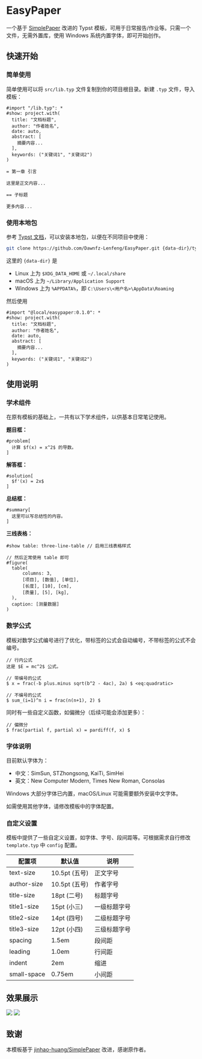 # EasyPaper

一个基于 [SimplePaper](https://github.com/jinhao-huang/SimplePaper) 改进的 Typst 模板，可用于日常报告/作业等。只需一个文件，无需外置库，使用 Windows 系统内置字体，即可开始创作。

## 快速开始

### 简单使用

简单使用可以将 `src/lib.typ` 文件复制到你的项目根目录。新建 `.typ` 文件，导入模板：

```typst
#import "/lib.typ": *
#show: project.with(
  title: "文档标题",
  author: "作者姓名",
  date: auto,
  abstract: [
    摘要内容...
  ],
  keywords: ("关键词1", "关键词2")
)

= 第一章 引言

这里是正文内容...

== 子标题

更多内容...
```

### 使用本地包

参考 [Typst 文档](https://github.com/typst/packages/blob/main/README.md)，可以安装本地包，以便在不同项目中使用：
```bash
git clone https://github.com/Dawnfz-Lenfeng/EasyPaper.git {data-dir}/typst/packages/local/easypaper/0.1.0
```

这里的 `{data-dir}` 是

- Linux 上为 `$XDG_DATA_HOME` 或 `~/.local/share`
- macOS 上为 `~/Library/Application Support`
- Windows 上为 `%APPDATA%`，即 `C:\Users\<用户名>\AppData\Roaming`
  
然后使用
```typst
#import "@local/easypaper:0.1.0": *
#show: project.with(
  title: "文档标题",
  author: "作者姓名",
  date: auto,
  abstract: [
    摘要内容...
  ],
  keywords: ("关键词1", "关键词2")
)
```

## 使用说明

### 学术组件

在原有模板的基础上，一共有以下学术组件，以供基本日常笔记使用。

**题目框：**
```typst
#problem[
  计算 $f(x) = x^2$ 的导数。
]
```

**解答框：**
```typst
#solution[
  $f'(x) = 2x$
]
```

**总结框：**
```typst
#summary[
  这里可以写总结性的内容。
]
```

**三线表格：**
```typst
#show table: three-line-table // 启用三线表格样式

// 然后正常使用 table 即可
#figure(
  table(
      columns: 3,
      [项目], [数值], [单位],
      [长度], [10], [cm],
      [质量], [5], [kg],
  ),
  caption: [测量数据]
)
```

### 数学公式

模板对数学公式编号进行了优化，带标签的公式会自动编号，不带标签的公式不会编号。

```typst
// 行内公式
这是 $E = mc^2$ 公式。

// 带编号的公式
$ x = frac(-b plus.minus sqrt(b^2 - 4ac), 2a) $ <eq:quadratic>

// 不编号的公式
$ sum_(i=1)^n i = frac(n(n+1), 2) $
```

同时有一些自定义函数，如偏微分（后续可能会添加更多）：

```typst
// 偏微分
$ frac(partial f, partial x) = pardiff(f, x) $
```

### 字体说明

目前默认字体为：

- 中文：SimSun, STZhongsong, KaiTi, SimHei
- 英文：New Computer Modern, Times New Roman, Consolas

Windows 大部分字体已内置，macOS/Linux 可能需要额外安装中文字体。

如需使用其他字体，请修改模板中的字体配置。

### 自定义设置

模板中提供了一些自定义设置，如字体、字号、段间距等。可根据需求自行修改 `template.typ` 中 `config` 配置。

| 配置项 | 默认值 | 说明 |
|--------|--------|------|
| text-size | 10.5pt (五号) | 正文字号 |
| author-size | 10.5pt (五号) | 作者字号 |
| title-size | 18pt (二号) | 标题字号 |
| title1-size | 15pt (小三) | 一级标题字号 |
| title2-size | 14pt (四号) | 二级标题字号 |
| title3-size | 12pt (小四) | 三级标题字号 |
| spacing | 1.5em | 段间距 |
| leading | 1.0em | 行间距 |
| indent | 2em | 缩进 |
| small-space | 0.75em | 小间距 |

## 效果展示

![](./assets/output-1.png)
![](./assets/output-2.png)

## 致谢

本模板基于 [jinhao-huang/SimplePaper](https://github.com/jinhao-huang/SimplePaper) 改进，感谢原作者。
